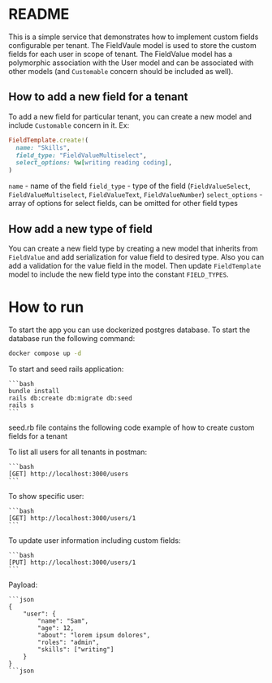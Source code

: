 # README

This is a simple service that demonstrates how to implement custom fields configurable per tenant.
The FieldVaule model is used to store the custom fields for each user in scope of tenant.
The FieldValue model has a polymorphic association with the User model and can be associated with other models (and `Customable` concern should be included as well).

## How to add a new field for a tenant
To add a new field for particular tenant, you can create a new model and include `Customable` concern in it.
Ex:

```ruby
FieldTemplate.create!(
  name: "Skills",
  field_type: "FieldValueMultiselect",
  select_options: %w[writing reading coding],
)
```

`name` - name of the field
`field_type` - type of the field (`FieldValueSelect`, `FieldValueMultiselect`, `FieldValueText`, `FieldValueNumber`)
`select_options` - array of options for select fields, can be omitted for other field types

## How add a new type of field

You can create a new field type by creating a new model that inherits from `FieldValue` and add serialization for value field to desired type.
Also you can add a validation for the value field in the model.
Then update `FieldTemplate` model to include the new field type into the constant `FIELD_TYPES`.

# How to run

To start the app you can use dockerized postgres database. To start the database run the following command:

```bash
docker compose up -d
```

To start and seed rails application:

    ```bash
    bundle install
    rails db:create db:migrate db:seed
    rails s
    ```

seed.rb file contains the following code example of how to create custom fields for a tenant

To list all users for all tenants in postman:

    ```bash
    [GET] http://localhost:3000/users
    ```

To show specific user:

    ```bash
    [GET] http://localhost:3000/users/1
    ```

To update user information including custom fields:

    ```bash
    [PUT] http://localhost:3000/users/1
    ```

Payload:

    ```json
    {
        "user": {
            "name": "Sam",
            "age": 12,
            "about": "lorem ipsum dolores",
            "roles": "admin",
            "skills": ["writing"]
        }
    }
    ```json
